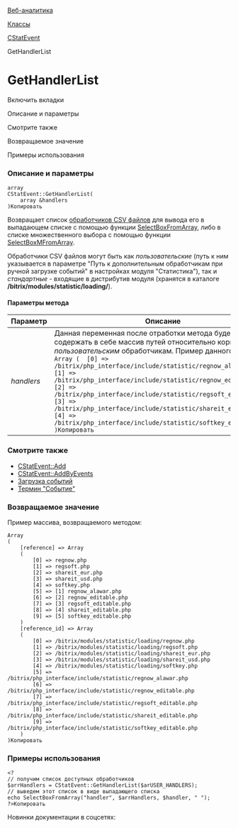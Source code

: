 [Веб-аналитика](/api_help/statistic/index.php)

[Классы](/api_help/statistic/classes/index.php)

[CStatEvent](/api_help/statistic/classes/cstatevent/index.php)

GetHandlerList

GetHandlerList
==============

Включить вкладки

Описание и параметры

Смотрите также

Возвращаемое значение

Примеры использования

### Описание и параметры

```
array
CStatEvent::GetHandlerList(
	array &handlers
)Копировать
```

Возвращает список [обработчиков CSV файлов](/api_help/statistic/terms.php#handler) для вывода его в выпадающем списке с помощью функции [SelectBoxFromArray](/api_help/main/functions/html/selectboxfromarray.php), либо в списке множественного выбора с помощью функции [SelectBoxMFromArray](/api_help/main/functions/html/selectboxmfromarray.php).

Обработчики CSV файлов могут быть как *пользовательские* (путь к ним указывается в параметре "Путь к дополнительным обработчикам при ручной загрузке событий" в настройках модуля "Статистика"), так и *стандартные* - входящие в дистрибутив модуля (хранятся в каталоге **/bitrix/modules/statistic/loading/**).

#### Параметры метода

| Параметр | Описание |
| --- | --- |
| *handlers* | Данная переменная после отработки метода будет содержать в себе массив путей относительно корня к *пользовательским* обработчикам. Пример данного массива:  ``` Array ( 	[0] => /bitrix/php_interface/include/statistic/regnow_alawar.php 	[1] => /bitrix/php_interface/include/statistic/regnow_editable.php 	[2] => /bitrix/php_interface/include/statistic/regsoft_editable.php 	[3] => /bitrix/php_interface/include/statistic/shareit_editable.php 	[4] => /bitrix/php_interface/include/statistic/softkey_editable.php )Копировать ``` |

### Смотрите также

* [CStatEvent::Add](/api_help/statistic/classes/cstatevent/add.php)
* [CStatEvent::AddByEvents](/api_help/statistic/classes/cstatevent/addbyevents.php)
* [Загрузка событий](http://www.1c-bitrix.ru/user_help/statistic/events/event_edit.php)
* [Термин "Событие"](/api_help/statistic/terms.php#event)

### Возвращаемое значение

Пример массива, возвращаемого методом:

  

```
Array
(
	[reference] => Array
	(
		[0] => regnow.php
		[1] => regsoft.php
		[2] => shareit_eur.php
		[3] => shareit_usd.php
		[4] => softkey.php
		[5] => [1] regnow_alawar.php
		[6] => [2] regnow_editable.php
		[7] => [3] regsoft_editable.php
		[8] => [4] shareit_editable.php
		[9] => [5] softkey_editable.php
	)
	[reference_id] => Array
	(
		[0] => /bitrix/modules/statistic/loading/regnow.php
		[1] => /bitrix/modules/statistic/loading/regsoft.php
		[2] => /bitrix/modules/statistic/loading/shareit_eur.php
		[3] => /bitrix/modules/statistic/loading/shareit_usd.php
		[4] => /bitrix/modules/statistic/loading/softkey.php
		[5] => /bitrix/php_interface/include/statistic/regnow_alawar.php
		[6] => /bitrix/php_interface/include/statistic/regnow_editable.php
		[7] => /bitrix/php_interface/include/statistic/regsoft_editable.php
		[8] => /bitrix/php_interface/include/statistic/shareit_editable.php
		[9] => /bitrix/php_interface/include/statistic/softkey_editable.php
	)
)Копировать
```

### Примеры использования

```
<?
// получим список доступных обработчиков
$arrHandlers = CStatEvent::GetHandlerList($arUSER_HANDLERS);
// выведем этот список в виде выпадающего списка
echo SelectBoxFromArray("handler", $arrHandlers, $handler, " ");
?>Копировать
```

Новинки документации в соцсетях: